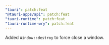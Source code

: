 ```yaml
---
"tauri": patch:feat
"@tauri-apps/api": patch:feat
"tauri-runtime": patch:feat
"tauri-runtime-wry": patch:feat
---
```


Added `Window::destroy` to force close a window.
